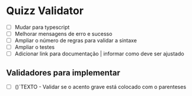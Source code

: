 # Quizz Validator

- [ ] Mudar para typescript
- [ ] Melhorar mensagens de erro e sucesso
- [ ] Ampliar o número de regras para validar a sintaxe
- [ ] Ampliar o testes
- [ ] Adicionar link para documentação | informar como deve ser ajustado

## Validadores para implementar
- [ ] ()`TEXTO - Validar se o acento grave está colocado com o parenteses
